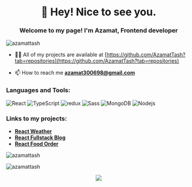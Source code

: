 <h1 align="center"> 👋 Hey! Nice to see you.</h1>
<h3 align="center">Welcome to my page! I'm Azamat, Frontend developer</h3>

<p align="left"> 
  <img src="https://komarev.com/ghpvc/?username=azamattash&label=Profile%20views&color=0e75b6&style=flat" alt="azamattash" /> 
 </p>

- 👨‍💻 All of my projects are available at [https://github.com/AzamatTash?tab=repositories](https://github.com/AzamatTash?tab=repositories)

- 📫 How to reach me **azamat300698@gmail.com**

<h3 align="left">Languages and Tools:</h3>
<p align="left"> 
  <img alt="React" src="https://img.shields.io/badge/-React-45b8d8?style=flat-square&logo=react&logoColor=white" />
  <img alt="TypeScript" src="https://img.shields.io/badge/-TypeScript-007ACC?style=flat-square&logo=typescript&logoColor=white" />
  <img alt="redux" src="https://img.shields.io/badge/-Redux-764ABC?style=flat-square&logo=redux&logoColor=white" />
  <img alt="Sass" src="https://img.shields.io/badge/-Sass-CC6699?style=flat-square&logo=sass&logoColor=white" />
  <img alt="MongoDB" src="https://img.shields.io/badge/-MongoDB-13aa52?style=flat-square&logo=mongodb&logoColor=white" />
  <img alt="Nodejs" src="https://img.shields.io/badge/-Nodejs-43853d?style=flat-square&logo=Node.js&logoColor=white" />
</p>

<h3 align="left">Links to my projects:</h3>
<ul>
  <li>
    <a href="https://azamattash.github.io/React-Weather" target="_blank"><b>React Weather</b></a>
  </li>
  <li>
    <a href="https://react-blog-frontend-azamattash.vercel.app" target="_blank"><b>React Fullstack Blog</b></a>
  </li>
  <li>
    <a href="https://foodorder-32x99yr81-azamattash.vercel.app" target="_blank"><b>React Food Order</b></a>
  </li>
</ul>

<p>
  <img align="center" src="https://github-readme-stats.vercel.app/api/top-langs?username=azamattash&show_icons=true&locale=en&layout=compact" alt="azamattash" />
</p>

<p>
  <img align="center" src="https://github-readme-streak-stats.herokuapp.com/?user=azamattash&" alt="azamattash" />
</p>

<p align="center">
  <img src="https://capsule-render.vercel.app/api?type=waving&color=gradient&height=60&section=footer"/>
</p>
